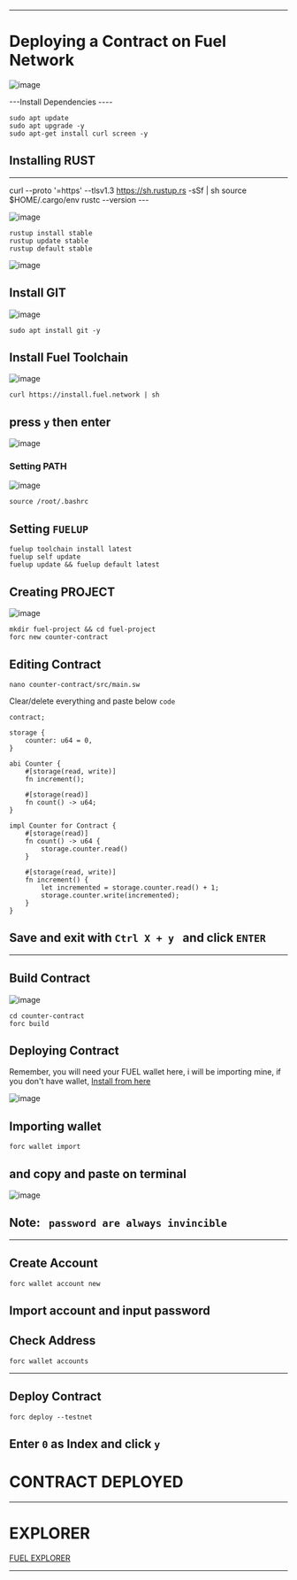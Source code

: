 

--------------------------------


# Deploying a Contract on Fuel Network 
![image](https://github.com/kotipichla/fuel-network/assets/152254884/3644c29d-8e47-4cd5-94b9-18b177946ccf)




---Install Dependencies  ---- 

```
sudo apt update
sudo apt upgrade -y
sudo apt-get install curl screen -y 
```

## Installing RUST

---
curl --proto '=https' --tlsv1.3 https://sh.rustup.rs -sSf | sh
source $HOME/.cargo/env
rustc --version ---


![image](https://github.com/kotipichla/fuel-network/assets/152254884/6780a448-1989-46ec-9ea3-000c4d1a4fb0)


```
rustup install stable
rustup update stable
rustup default stable
```
![image](https://github.com/kotipichla/fuel-network/assets/152254884/4acf895c-1ffd-4c93-beba-730b1a1a376b)



## Install GIT 
![image](https://github.com/kotipichla/fuel-network/assets/152254884/0bf622bb-87e1-45a9-8673-9e5b0dae8fa9)

```
sudo apt install git -y 
```


## Install Fuel Toolchain 

![image](https://github.com/kotipichla/fuel-network/assets/152254884/abeb5f01-4c26-4f1c-be70-67a491f01f4a)

```
curl https://install.fuel.network | sh
```

## press ```y``` then enter
![image](https://github.com/kotipichla/fuel-network/assets/152254884/f6784c41-5aa1-42d5-9c34-b91438ca1f42)



 ### Setting PATH 
![image](https://github.com/kotipichla/fuel-network/assets/152254884/f6bb3cb7-40e4-4064-b537-bd3b40c4edfe)

```
source /root/.bashrc
```


## Setting ```FUELUP```

```
fuelup toolchain install latest
fuelup self update
fuelup update && fuelup default latest
```




## Creating PROJECT 
![image](https://github.com/kotipichla/fuel-network/assets/152254884/ed16a92e-bffe-4808-89d4-76701a1e3995)

```
mkdir fuel-project && cd fuel-project
forc new counter-contract
```



## Editing Contract 


```
nano counter-contract/src/main.sw
```

Clear/delete everything and paste below ```code```

```
contract;
 
storage {
    counter: u64 = 0,
}
 
abi Counter {
    #[storage(read, write)]
    fn increment();
 
    #[storage(read)]
    fn count() -> u64;
}
 
impl Counter for Contract {
    #[storage(read)]
    fn count() -> u64 {
        storage.counter.read()
    }
 
    #[storage(read, write)]
    fn increment() {
        let incremented = storage.counter.read() + 1;
        storage.counter.write(incremented);
    }
}
```


## Save and exit with  ```Ctrl X + y ```  and click ``` ENTER ``` 

--------------------------------------




## Build Contract 
![image](https://github.com/kotipichla/fuel-network/assets/152254884/34f12af3-ee3a-4e90-8fa8-cd48fdec75c7)

```
cd counter-contract
forc build 
```

## Deploying Contract 
Remember, you will need your FUEL wallet here, i will be importing mine, if you don't have wallet, [Install from here](https://wallet.fuel.network/docs/install/)

![image](https://github.com/kotipichla/fuel-network/assets/152254884/e474bda4-0708-45a2-9aed-257f46279475)



## Importing wallet 


```
forc wallet import 
```

## and copy and paste on terminal
![image](https://github.com/kotipichla/fuel-network/assets/152254884/19f7a077-14e2-4231-bdbd-bbaa20e6dc72)

## Note:  ``` password are always invincible```

----------------


## Create Account 

```
forc wallet account new
```
## Import account and input password 



## Check Address 

```
forc wallet accounts
```


---------

## Deploy Contract 

```
forc deploy --testnet 
```

## Enter ```0``` as Index and click ```y``` 

# CONTRACT DEPLOYED 
----------


# EXPLORER 
[FUEL EXPLORER](https://app.fuel.network/) 

-------------










